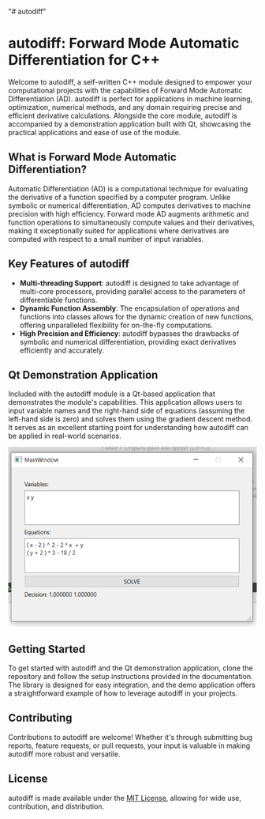"# autodiff" 
# autodiff: Forward Mode Automatic Differentiation for C++

Welcome to autodiff, a self-written С++ module designed to empower your computational projects with the capabilities of Forward Mode Automatic Differentiation (AD). autodiff is perfect for applications in machine learning, optimization, numerical methods, and any domain requiring precise and efficient derivative calculations. Alongside the core module, autodiff is accompanied by a demonstration application built with Qt, showcasing the practical applications and ease of use of the module.

## What is Forward Mode Automatic Differentiation?

Automatic Differentiation (AD) is a computational technique for evaluating the derivative of a function specified by a computer program. Unlike symbolic or numerical differentiation, AD computes derivatives to machine precision with high efficiency. Forward mode AD augments arithmetic and function operations to simultaneously compute values and their derivatives, making it exceptionally suited for applications where derivatives are computed with respect to a small number of input variables.

## Key Features of autodiff

- **Multi-threading Support**: autodiff is designed to take advantage of multi-core processors, providing parallel access to the parameters of differentiable functions.
- **Dynamic Function Assembly**: The encapsulation of operations and functions into classes allows for the dynamic creation of new functions, offering unparalleled flexibility for on-the-fly computations.
- **High Precision and Efficiency**: autodiff bypasses the drawbacks of symbolic and numerical differentiation, providing exact derivatives efficiently and accurately.

## Qt Demonstration Application

Included with the autodiff module is a Qt-based application that demonstrates the module's capabilities. This application allows users to input variable names and the right-hand side of equations (assuming the left-hand side is zero) and solves them using the gradient descent method. It serves as an excellent starting point for understanding how autodiff can be applied in real-world scenarios.

![screenshot](Screenshot_1.png)

## Getting Started

To get started with autodiff and the Qt demonstration application, clone the repository and follow the setup instructions provided in the documentation. The library is designed for easy integration, and the demo application offers a straightforward example of how to leverage autodiff in your projects.

## Contributing

Contributions to autodiff are welcome! Whether it's through submitting bug reports, feature requests, or pull requests, your input is valuable in making autodiff more robust and versatile.

## License

autodiff is made available under the [MIT License](https://mit-license.org/), allowing for wide use, contribution, and distribution.
